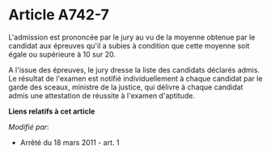 # Article A742-7

L'admission est prononcée par le jury au vu de la moyenne obtenue par le candidat aux épreuves qu'il a subies à condition que
cette moyenne soit égale ou supérieure à 10 sur 20. 

A l'issue des épreuves, le jury dresse la liste des candidats déclarés admis. Le résultat de l'examen est notifié
individuellement à chaque candidat par le garde des sceaux, ministre de la justice, qui délivre à chaque candidat admis une
attestation de réussite à l'examen d'aptitude.

**Liens relatifs à cet article**

_Modifié par_:

  - Arrêté du 18 mars 2011 - art. 1
